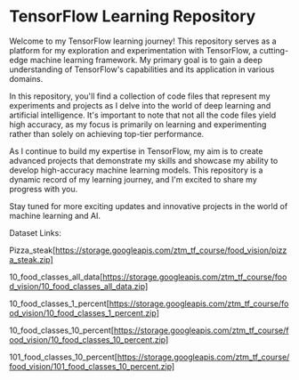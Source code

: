 # TensorFlow Learning Repository

Welcome to my TensorFlow learning journey! This repository serves as a platform for my exploration and experimentation with TensorFlow, a cutting-edge machine learning framework. My primary goal is to gain a deep understanding of TensorFlow's capabilities and its application in various domains.

In this repository, you'll find a collection of code files that represent my experiments and projects as I delve into the world of deep learning and artificial intelligence. It's important to note that not all the code files yield high accuracy, as my focus is primarily on learning and experimenting rather than solely on achieving top-tier performance.

As I continue to build my expertise in TensorFlow, my aim is to create advanced projects that demonstrate my skills and showcase my ability to develop high-accuracy machine learning models. This repository is a dynamic record of my learning journey, and I'm excited to share my progress with you.

Stay tuned for more exciting updates and innovative projects in the world of machine learning and AI.

Dataset Links:

Pizza_steak[https://storage.googleapis.com/ztm_tf_course/food_vision/pizza_steak.zip]

10_food_classes_all_data[https://storage.googleapis.com/ztm_tf_course/food_vision/10_food_classes_all_data.zip]

10_food_classes_1_percent[https://storage.googleapis.com/ztm_tf_course/food_vision/10_food_classes_1_percent.zip]

10_food_classes_10_percent[https://storage.googleapis.com/ztm_tf_course/food_vision/10_food_classes_10_percent.zip]

101_food_classes_10_percent[https://storage.googleapis.com/ztm_tf_course/food_vision/101_food_classes_10_percent.zip]
